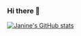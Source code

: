 ### Hi there 👋

[![Janine's GitHub stats](https://github-readme-stats.vercel.app/api?username=ja9-look&count_private=true&show_icons=true&theme=synthwave)](https://github.com/ja9-look/github-readme-stats)

<!--
**ja9-look/ja9-look** is a ✨ _special_ ✨ repository because its `README.md` (this file) appears on your GitHub profile.

Here are some ideas to get you started:

- 🔭 I’m currently working on ...
- 🌱 I’m currently learning ...
- 👯 I’m looking to collaborate on ...
- 🤔 I’m looking for help with ...
- 💬 Ask me about ...
- 📫 How to reach me: ...
- 😄 Pronouns: ...
- ⚡ Fun fact: ...
-->
